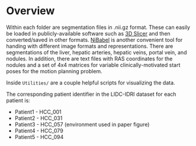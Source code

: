# Overview

Within each folder are segmentation files in .nii.gz format. These can easily be loaded in publicly-available software such as [3D Slicer](https://www.slicer.org/) and then converted/saved in other formats. [NiBabel](https://nipy.org/nibabel/) is another convenient tool for handing with different image formats and representations. There are segmentations of the liver, hepatic arteries, hepatic veins, portal vein, and nodules. In addition, there are text files with RAS coordinates for the nodules and a set of 4x4 matrices for variable clinically-motivated start poses for the motion planning problem.

Inside `Utilities/` are a couple helpful scripts for visualizing the data.

The corresponding patient identifier in the LIDC-IDRI dataset for each patient is:
* Patient1 - HCC_001
* Patient2 - HCC_031
* Patient3 - HCC_057 (environment used in paper figure)
* Patient4 - HCC_079
* Patient5 - HCC_094 
